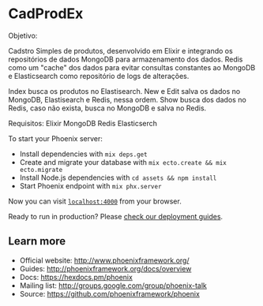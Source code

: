 # CadProdEx

Objetivo:

Cadstro Simples de produtos, desenvolvido em Elixir e integrando os repositórios de dados MongoDB para armazenamento dos dados.
Redis como um "cache" dos dados para evitar consultas constantes ao MongoDB e Elasticsearch como repositório de logs de alterações.

Index busca os produtos no Elastisearch.
New e Edit salva os dados no MongoDB, Elastisearch e Redis, nessa ordem.
Show busca dos dados no Redis, caso não exista, busca no MongoDB e salva no Redis.

Requisitos:
Elixir
MongoDB
Redis
Elasticserch


To start your Phoenix server:

  * Install dependencies with `mix deps.get`
  * Create and migrate your database with `mix ecto.create && mix ecto.migrate`
  * Install Node.js dependencies with `cd assets && npm install`
  * Start Phoenix endpoint with `mix phx.server`

Now you can visit [`localhost:4000`](http://localhost:4000/products) from your browser.

Ready to run in production? Please [check our deployment guides](http://www.phoenixframework.org/docs/deployment).

## Learn more

  * Official website: http://www.phoenixframework.org/
  * Guides: http://phoenixframework.org/docs/overview
  * Docs: https://hexdocs.pm/phoenix
  * Mailing list: http://groups.google.com/group/phoenix-talk
  * Source: https://github.com/phoenixframework/phoenix
